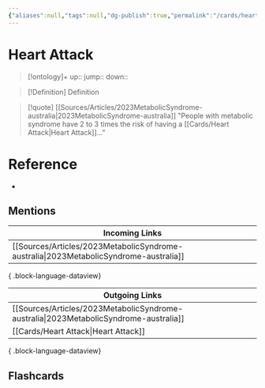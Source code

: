 ```yaml
---
{"aliases":null,"tags":null,"dg-publish":true,"permalink":"/cards/heart-attack/","dgPassFrontmatter":true}
---
```


# Heart Attack

> [!ontology]+
> up:: 
> jump:: 
> down:: 

> [!Definition] Definition
> 

> [!quote] [[Sources/Articles/2023MetabolicSyndrome-australia\|2023MetabolicSyndrome-australia]]
> "People with metabolic syndrome have 2 to 3 times the risk of having a [[Cards/Heart Attack\|Heart Attack]]..."

# Reference
- 

## Mentions
| Incoming Links                                                                           |
| ---------------------------------------------------------------------------------------- |
| [[Sources/Articles/2023MetabolicSyndrome-australia\|2023MetabolicSyndrome-australia]] |

{ .block-language-dataview}

| Outgoing Links                                                                           |
| ---------------------------------------------------------------------------------------- |
| [[Sources/Articles/2023MetabolicSyndrome-australia\|2023MetabolicSyndrome-australia]] |
| [[Cards/Heart Attack\|Heart Attack]]                                                  |

{ .block-language-dataview}

## Flashcards
